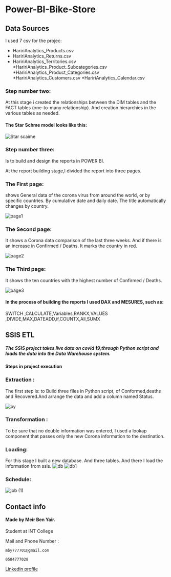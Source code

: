 # Power-BI-Bike-Store

## Data Sources
I used 7 csv for the projec:

* HaririAnalytics_Products.csv
* HaririAnalytics_Returns.csv
* HaririAnalytics_Territories.csv
*HaririAnalytics_Product_Subcategories.csv
*HaririAnalytics_Product_Categories.csv
*HaririAnalytics_Customers.csv
*HaririAnalytics_Calendar.csv

### Step number two:
At this stage i created the relationships between the DIM tables and the FACT tables (one-to-many relationship). And creation hierarchies in the various tables as needed. 
#### The Star Schme model looks like this:
![Star scaime](https://user-images.githubusercontent.com/93455805/141657535-2960adf2-a9ec-4c90-bcbe-7fc2ae8fdad2.JPG)
### Step number three:
Is to build and design the reports in POWER BI.

At the report building stage,I divided the report into three pages.
### The First page: 
shows General data of the corona virus from around the world, or by specific countries. By cumulative date and daily date.
The title automatically changes by country.

![page1](https://user-images.githubusercontent.com/93455805/141700624-0e92b085-59dc-4e3c-b4ca-f0b8a3c5b88e.JPG)

### The Second page:
It shows a Corona data comparison of the last three weeks. And if there is an increase in Confirmed / Deaths. It marks the country in red.

![page2](https://user-images.githubusercontent.com/93455805/141700620-39f3c0f3-a2fa-4c8d-848f-fc2931f57838.JPG)


### The Third page:
It shows the ten countries with the highest number of Confirmed / Deaths.

![page3](https://user-images.githubusercontent.com/93455805/141700623-c2bb6882-169a-427a-9bb6-2df3e1f6513a.JPG)

#### In the process of building the reports I used DAX  and MESURES, such as:
SWITCH ,CALCULATE,Variables,RANKX,VALUES
,DIVIDE,MAX,DATEADD,if,COUNTX,All,SUMX



## SSIS ETL
##### The SSIS project takes live data on covid 19,through Python script and loads the data into the Data Warehouse system.

#### Steps in project execution

### Extraction :
The first step is: to Build three files in Python script, of Conformed,deaths and Recovered.And arrange the data and add a column named Status.

![py](https://user-images.githubusercontent.com/93455805/141704618-b308be3b-e93c-4e14-a14f-3547548a38e8.JPG)

### Transformation :
To be sure that no double information was entered, I used a lookap component that passes only the new Corona information to the destination.

### Loading:
For this stage I built a new database. And three tables. And there I load the information from ssis. 
![db](https://user-images.githubusercontent.com/93455805/141704619-9d01cd9c-0568-4f77-9f45-14245caf193c.JPG)
![db1](https://user-images.githubusercontent.com/93455805/141704613-abfd296f-2b27-471b-8a93-0ff123d59680.JPG)

### Schedule:


![job (1)](https://user-images.githubusercontent.com/93455805/141704616-12272944-fc56-434a-bfb9-181d29af3047.JPG)

## Contact info

#### Made by Meir Ben Yair.

Student at INT College


Mail and Phone Number : 
```
mby777701@gmail.com
```
```
0584777028
```
[Linkedin profile](https://www.linkedin.com/in/meir-ben-yair-63a218225/)

